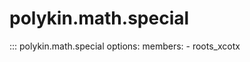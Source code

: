 # polykin.math.special

::: polykin.math.special
    options:
        members:
            - roots_xcotx
